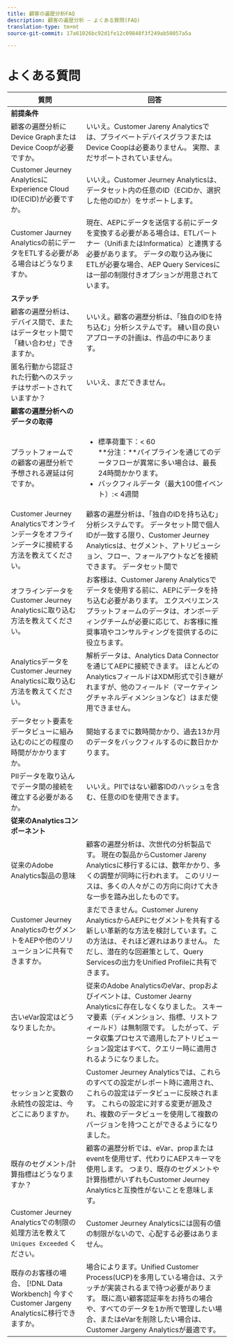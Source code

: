 ```yaml
---
title: 顧客の遍歴分析FAQ
description: 顧客の遍歴分析 — よくある質問(FAQ)
translation-type: tm+mt
source-git-commit: 17a61026bc92d1fe12c09848f3f249ab50057a5a

---
```



# よくある質問

| 質問 | 回答 |
|---|---|
| **前提条件** |  |
| 顧客の遍歴分析にDevice GraphまたはDevice Coopが必要ですか。 | いいえ。Customer Jareny Analyticsでは、プライベートデバイスグラフまたはDevice Coopは必要ありません。 実際、まだサポートされていません。 |
| Customer Jeurney AnalyticsにExperience Cloud ID(ECID)が必要ですか。 | いいえ。Customer Jeurney Analyticsは、データセット内の任意のID（ECIDか、選択した他のIDか）をサポートします。 |
| Customer Jaurney Analyticsの前にデータをETLする必要がある場合はどうなりますか。 | 現在、AEPにデータを送信する前にデータを変換する必要がある場合は、ETLパートナー（UnifiまたはInformatica）と連携する必要があります。 データの取り込み後にETLが必要な場合、AEP Query Servicesには一部の制限付きオプションが用意されています。 |
| **ステッチ** |  |
| 顧客の遍歴分析は、デバイス間で、またはデータセット間で「縫い合わせ」できますか。 | いいえ。顧客の遍歴分析は、「独自のIDを持ち込む」分析システムです。 縫い目の良いアプローチの計画は、作品の中にあります。 |
| 匿名行動から認証された行動へのステッチはサポートされていますか？ | いいえ、まだできません。 |
| **顧客の遍歴分析へのデータの取得** |  |
| プラットフォームでの顧客の遍歴分析で予想される遅延は何ですか。 | <ul><li>標準荷重下：&lt; 60<br>**分注：**パイプラインを通じてのデータフローが異常に多い場合は、最長24時間かかります。</li><li>バックフィルデータ（最大100億イベント）:&lt; 4週間</li></ul> |
| Customer Jeurney Analyticsでオンラインデータをオフラインデータに接続する方法を教えてください。 | 顧客の遍歴分析は、「独自のIDを持ち込む」分析システムです。 データセット間で個人IDが一致する限り、Customer Jeurney Analyticsは、セグメント、アトリビューション、フロー、フォールアウトなどを接続できます。 データセット間で |
| オフラインデータをCustomer Jeurney Analyticsに取り込む方法を教えてください。 | お客様は、Customer Jareny Analyticsでデータを使用する前に、AEPにデータを持ち込む必要があります。 エクスペリエンスプラットフォームのデータは、オンボーディングチームが必要に応じて、お客様に推奨事項やコンサルティングを提供するのに役立ちます。 |
| AnalyticsデータをCustomer Jeurney Analyticsに取り込む方法を教えてください。 | 解析データは、Analytics Data Connectorを通じてAEPに接続できます。 ほとんどのAnalyticsフィールドはXDM形式で引き継がれますが、他のフィールド（マーケティングチャネルディメンションなど）はまだ使用できません。 |
| データセット要素をデータビューに組み込むのにどの程度の時間がかかりますか。 | 開始するまでに数時間かかり、過去13か月のデータをバックフィルするのに数日かかります。 |
| PIIデータを取り込んでデータ間の接続を確立する必要があるか。 | いいえ。PIIではない顧客IDのハッシュを含む、任意のIDを使用できます。 |
| **従来のAnalyticsコンポーネント** |  |
| 従来のAdobe Analytics製品の意味 | 顧客の遍歴分析は、次世代の分析製品です。 現在の製品からCustomer Jareny Analyticsに移行するには、数年かかり、多くの調整が同時に行われます。 このリリースは、多くの人々がこの方向に向けて大きな一歩を踏み出したものです。 |
| Customer Jeurney AnalyticsのセグメントをAEPや他のソリューションに共有できますか。 | まだできません。Customer Jureny AnalyticsからAEPにセグメントを共有する新しい革新的な方法を検討しています。この方法は、それほど遅れはありません。 ただし、潜在的な回避策として、Query Servicesの出力をUnified Profileに共有できます。 |
| 古いeVar設定はどうなりましたか。 | 従来のAdobe AnalyticsのeVar、propおよびイベントは、Customer Jearny Analyticsに存在しなくなりました。 スキーマ要素（ディメンション、指標、リストフィールド）は無制限です。 したがって、データ収集プロセスで適用したアトリビューション設定はすべて、クエリー時に適用されるようになりました。 |
| セッションと変数の永続性の設定は、今どこにありますか。 | Customer Jeurney Analyticsでは、これらのすべての設定がレポート時に適用され、これらの設定はデータビューに反映されます。 これらの設定に対する変更が遡及され、複数のデータビューを使用して複数のバージョンを持つことができるようになりました。 |
| 既存のセグメント/計算指標はどうなりますか？ | 顧客の遍歴分析では、eVar、propまたはeventを使用せず、代わりにAEPスキーマを使用します。 つまり、既存のセグメントや計算指標がいずれもCustomer Jeurney Analyticsと互換性がないことを意味します。 |
| Customer Jeurney Analyticsでの制限の処理方法を教えて `Uniques Exceeded` ください。 | Customer Jeurney Analyticsには固有の値の制限がないので、心配する必要はありません。 |
| 既存のお客様の場合、 [!DNL Data Workbench] 今すぐCustomer Jargeny Analyticsに移行できますか。 | 場合によります。Unified Customer Process(UCP)を多用している場合は、ステッチが実装されるまで待つ必要があります。 既に高い顧客認証率をお持ちの場合や、すべてのデータを1か所で管理したい場合、またはeVarを削除したい場合は、Customer Jargeny Analyticsが最適です。 |

